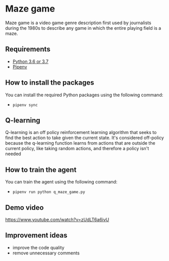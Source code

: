 # Maze game
Maze game is a video game genre description first used by journalists during the 1980s to describe any game in which the entire playing field is a maze.

## Requirements
- [Python 3.6 or 3.7](https://www.python.org/downloads/release/python-360/)
- [Pipenv](https://pypi.org/project/pipenv/)

## How to install the packages
You can install the required Python packages using the following command:
- `pipenv sync`

## Q-learning
Q-learning is an off policy reinforcement learning algorithm that seeks to find the best action to take given the current state. It's considered off-policy because the q-learning function learns from actions that are outside the current policy, like taking random actions, and therefore a policy isn't needed

## How to train the agent
You can train the agent using the following command:
- `pipenv run python q_maze_game.py`

## Demo video
https://www.youtube.com/watch?v=zUdLT6a6ivU

## Improvement ideas
- improve the code quality
- remove unnecessary comments
